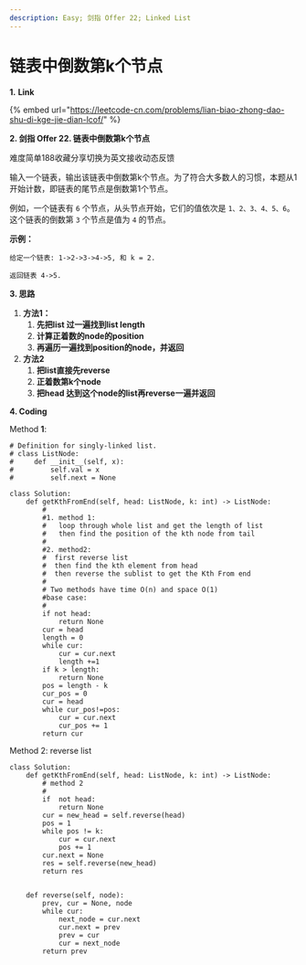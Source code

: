 ```yaml
---
description: Easy; 剑指 Offer 22; Linked List
---
```


# 链表中倒数第k个节点

**1.** **Link**

{% embed url="https://leetcode-cn.com/problems/lian-biao-zhong-dao-shu-di-kge-jie-dian-lcof/" %}



**2. 剑指 Offer 22. 链表中倒数第k个节点**

难度简单188收藏分享切换为英文接收动态反馈

输入一个链表，输出该链表中倒数第k个节点。为了符合大多数人的习惯，本题从1开始计数，即链表的尾节点是倒数第1个节点。

例如，一个链表有 `6` 个节点，从头节点开始，它们的值依次是 `1、2、3、4、5、6`。这个链表的倒数第 `3` 个节点是值为 `4` 的节点。

**示例：**

```text
给定一个链表: 1->2->3->4->5, 和 k = 2.

返回链表 4->5.
```



**3. 思路**

1. **方法1：**
   1. **先把list 过一遍找到list length**
   2. **计算正着数的node的position**
   3. **再遍历一遍找到position的node，并返回**
2. **方法2**
   1. **把list直接先reverse**
   2. **正着数第k个node**
   3. **把head 达到这个node的list再reverse一遍并返回**

**4. Coding**

Method **1**: 

```text
# Definition for singly-linked list.
# class ListNode:
#     def __init__(self, x):
#         self.val = x
#         self.next = None

class Solution:
    def getKthFromEnd(self, head: ListNode, k: int) -> ListNode:
        #
        #1. method 1:
        #   loop through whole list and get the length of list 
        #   then find the position of the kth node from tail
        #
        #2. method2:
        #  first reverse list
        #  then find the kth element from head
        #  then reverse the sublist to get the Kth From end
        #
        # Two methods have time O(n) and space O(1)
        #base case:
        #   
        if not head:
            return None
        cur = head
        length = 0
        while cur:
            cur = cur.next
            length +=1
        if k > length:
            return None
        pos = length - k
        cur_pos = 0
        cur = head
        while cur_pos!=pos:
            cur = cur.next
            cur_pos += 1
        return cur 

```



Method 2: reverse list

```text
class Solution:
    def getKthFromEnd(self, head: ListNode, k: int) -> ListNode:
        # method 2
        #
        if  not head:
            return None
        cur = new_head = self.reverse(head)
        pos = 1
        while pos != k:
            cur = cur.next
            pos += 1
        cur.next = None
        res = self.reverse(new_head)
        return res


    def reverse(self, node):
        prev, cur = None, node
        while cur:
            next_node = cur.next
            cur.next = prev
            prev = cur
            cur = next_node
        return prev

```

